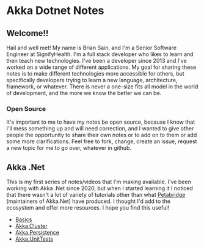 # Akka Dotnet Notes

## Welcome!!

Hail and well met! My name is Brian Sain, and I'm a Senior Software Engineer at SignifyHealth. I'm a full stack developer who likes to learn and then teach new technologies. I've been a developer since 2013 and I've worked on a wide range of different applications. My goal for sharing these notes is to make different technologies more accessible for others, but specifically developers trying to learn a new language, architecture, framework, or whatever. There is never a one-size fits all model in the world of development, and the more we know the better we can be. 

### Open Source

It's important to me to have my notes be open source, because I know that I'll mess something up and will need correction, and I wanted to give other people the opportunity to share their own notes or to add on to them or add some more clarifications. Feel free to fork, change, create an issue, request a new topic for me to go over, whatever in github. 

## Akka .Net

This is my first series of notes/videos that I'm making available. I've been working with Akka .Net since 2020, but when I started learning it I noticed that there wasn't a lot of variety of tutorials other than what [Petabridge](https://petabridge.com/) (maintainers of Akka.Net) have produced. I thought I'd add to the ecosystem and offer more resources. I hope you find this useful!

- [Basics](./basics/index.md)
- [Akka.Cluster](./cluster/index.md)
- [Akka.Persistence](./persistence/index.md)
- [Akka.UnitTests](./unit-tests/index.md)

